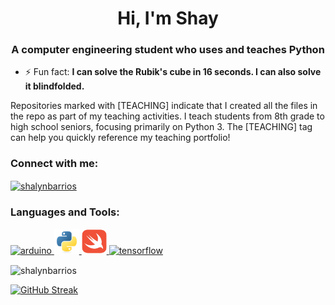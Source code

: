 <h1 align="center">Hi, I'm Shay</h1>
<h3 align="center">A computer engineering student who uses and teaches Python</h3>

- ⚡ Fun fact: **I can solve the Rubik's cube in 16 seconds. I can also solve it blindfolded.**

Repositories marked with [TEACHING] indicate that I created all the files in the repo as part of my teaching activities. I teach students from 8th grade to high school seniors, focusing primarily on Python 3. The [TEACHING] tag can help you quickly reference my teaching portfolio!

<h3 align="left">Connect with me:</h3>
<p align="left">
  <a href="https://instagram.com/shalynbarrios" target="blank">
    <img align="center" src="https://raw.githubusercontent.com/rahuldkjain/github-profile-readme-generator/master/src/images/icons/Social/instagram.svg" alt="shalynbarrios" height="30" width="40" />
  </a>
</p>

<h3 align="left">Languages and Tools:</h3>
<p align="left">
  <a href="https://www.arduino.cc/" target="_blank" rel="noreferrer">
    <img src="https://cdn.worldvectorlogo.com/logos/arduino-1.svg" alt="arduino" width="40" height="40" />
  </a>
  <a href="https://www.python.org" target="_blank" rel="noreferrer">
    <img src="https://raw.githubusercontent.com/devicons/devicon/master/icons/python/python-original.svg" alt="python" width="40" height="40" />
  </a>
  <a href="https://developer.apple.com/swift/" target="_blank" rel="noreferrer">
    <img src="https://raw.githubusercontent.com/devicons/devicon/master/icons/swift/swift-original.svg" alt="swift" width="40" height="40" />
  </a>
  <a href="https://www.tensorflow.org" target="_blank" rel="noreferrer">
    <img src="https://www.vectorlogo.zone/logos/tensorflow/tensorflow-icon.svg" alt="tensorflow" width="40" height="40" />
  </a>
</p>

<p>
  <img align="center" src="https://github-readme-stats.vercel.app/api/top-langs?username=shalynbarrios&show_icons=true&locale=en&layout=compact" alt="shalynbarrios" />
</p>

[![GitHub Streak](https://streak-stats.demolab.com?user=shalynbarrios&locale=en)](https://git.io/streak-stats)





